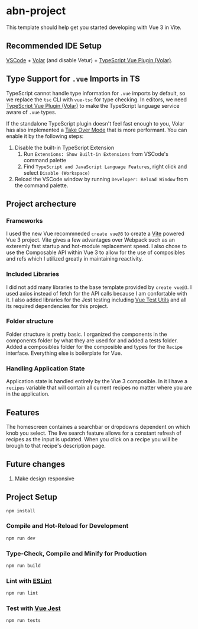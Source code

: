 # abn-project

This template should help get you started developing with Vue 3 in Vite.

## Recommended IDE Setup

[VSCode](https://code.visualstudio.com/) + [Volar](https://marketplace.visualstudio.com/items?itemName=Vue.volar) (and disable Vetur) + [TypeScript Vue Plugin (Volar)](https://marketplace.visualstudio.com/items?itemName=Vue.vscode-typescript-vue-plugin).

## Type Support for `.vue` Imports in TS

TypeScript cannot handle type information for `.vue` imports by default, so we replace the `tsc` CLI with `vue-tsc` for type checking. In editors, we need [TypeScript Vue Plugin (Volar)](https://marketplace.visualstudio.com/items?itemName=Vue.vscode-typescript-vue-plugin) to make the TypeScript language service aware of `.vue` types.

If the standalone TypeScript plugin doesn't feel fast enough to you, Volar has also implemented a [Take Over Mode](https://github.com/johnsoncodehk/volar/discussions/471#discussioncomment-1361669) that is more performant. You can enable it by the following steps:

1. Disable the built-in TypeScript Extension
    1) Run `Extensions: Show Built-in Extensions` from VSCode's command palette
    2) Find `TypeScript and JavaScript Language Features`, right click and select `Disable (Workspace)`
2. Reload the VSCode window by running `Developer: Reload Window` from the command palette.

## Project archecture

### Frameworks

I used the new Vue recommneded `create vue@3` to create a [Vite](https://vitejs.dev/) powered Vue 3 project.  Vite gives a few advantages over Webpack such as an exteremly fast startup and hot-module replacement speed.  I also chose to use the Composable API within Vue 3 to allow for the use of composibles and refs which I utilized greatly in maintaining reactivity.

### Included Libraries

I did not add many libraries to the base template provided by `create vue@3`.  I used axios instead of fetch for the API calls because I am confortable with it.  I also added libraries for the Jest testing including [Vue Test Utils](https://test-utils.vuejs.org/) and all its required dependencies for this project.

### Folder structure

Folder structure is pretty basic.  I organized the components in the components folder by what they are used for and added a tests folder.  Added a composibles folder for the composible and types for the `Recipe` interface.  Everything else is boilerplate for Vue.

### Handling Application State

Application state is handled entirely by the Vue 3 composible.  In it I have a `recipes` variable that will contain all current recipes no matter where you are in the application.

## Features

The homescreen containes a searchbar or dropdowns dependent on which knob you select.  The live search feature allows for a constant refresh of recipes as the input is updated.  When you click on a recipe you will be brough to that recipe's description page.

## Future changes
1. Make design responsive 

## Project Setup

```sh
npm install
```

### Compile and Hot-Reload for Development

```sh
npm run dev
```

### Type-Check, Compile and Minify for Production

```sh
npm run build
```

### Lint with [ESLint](https://eslint.org/)

```sh
npm run lint
```

### Test with [Vue Jest](https://github.com/vuejs/vue-jest)

```sh
npm run tests
```
